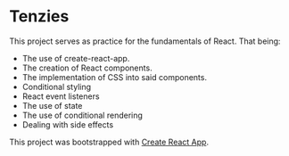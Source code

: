 # Tenzies

This project serves as practice for the fundamentals of React. That being:

- The use of create-react-app.
- The creation of React components.
- The implementation of CSS into said components.
- Conditional styling
- React event listeners
- The use of state
- The use of conditional rendering
- Dealing with side effects

This project was bootstrapped with [Create React App](https://github.com/facebook/create-react-app).


